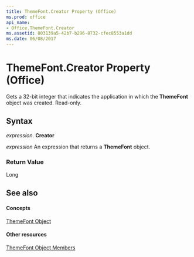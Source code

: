```yaml
---
title: ThemeFont.Creator Property (Office)
ms.prod: office
api_name:
- Office.ThemeFont.Creator
ms.assetid: 803139a5-42b7-b296-8732-cfec8553a1dd
ms.date: 06/08/2017
---
```



# ThemeFont.Creator Property (Office)

Gets a 32-bit integer that indicates the application in which the  **ThemeFont** object was created. Read-only.


## Syntax

 _expression_. **Creator**

 _expression_ An expression that returns a **ThemeFont** object.


### Return Value

Long


## See also


#### Concepts


[ThemeFont Object](themefont-object-office.md)
#### Other resources


[ThemeFont Object Members](themefont-members-office.md)

